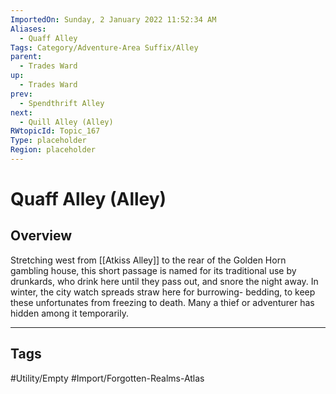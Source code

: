 ```yaml
---
ImportedOn: Sunday, 2 January 2022 11:52:34 AM
Aliases:
  - Quaff Alley
Tags: Category/Adventure-Area Suffix/Alley
parent:
  - Trades Ward
up:
  - Trades Ward
prev:
  - Spendthrift Alley
next:
  - Quill Alley (Alley)
RWtopicId: Topic_167
Type: placeholder
Region: placeholder
---
```

# Quaff Alley (Alley)
## Overview
Stretching west from [[Atkiss Alley]] to the rear of the Golden Horn gambling house, this short passage is named for its traditional use by drunkards, who drink here until they pass out, and snore the night away. In winter, the city watch spreads straw here for burrowing- bedding, to keep these unfortunates from freezing to death. Many a thief or adventurer has hidden among it temporarily.


---
## Tags
#Utility/Empty #Import/Forgotten-Realms-Atlas

